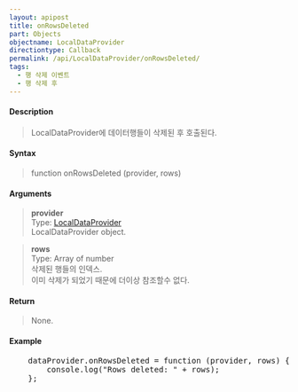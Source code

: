 ```yaml
---
layout: apipost
title: onRowsDeleted
part: Objects
objectname: LocalDataProvider
directiontype: Callback
permalink: /api/LocalDataProvider/onRowsDeleted/
tags:
  - 행 삭제 이벤트
  - 행 삭제 후
---
```



#### Description

> LocalDataProvider에 데이터행들이 삭제된 후 호출된다.

#### Syntax

> function onRowsDeleted (provider, rows)

#### Arguments

> **provider**  
> Type: [LocalDataProvider](/api/LocalDataProvider/)  
> LocalDataProvider object.  

> **rows**  
> Type: Array of number  
> 삭제된 행들의 인덱스.  
> 이미 삭제가 되었기 때문에 더이상 참조할수 없다.

#### Return

> None.

#### Example

<pre class="prettyprint">
    dataProvider.onRowsDeleted = function (provider, rows) {
        console.log("Rows deleted: " + rows);
    };
</pre>

